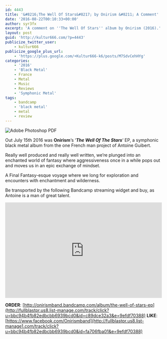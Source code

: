 ```yaml
---
id: 4443
title: '&#8216;The Well Of Stars&#8217; by Onirism &#8211; A Comment'
date: '2016-08-22T00:10:33+00:00'
author: syr3fx
excerpt: 'A comment on ''The Well Of Stars'' album by Onirism (2016).'
layout: post
guid: 'http://kultur666.com/?p=4443'
publicize_twitter_user:
    - kultur666
publicize_google_plus_url:
    - 'https://plus.google.com/+Kultur666-k6/posts/M7SdvCehHYg'
categories:
    - '2016'
    - 'Black Metal'
    - France
    - Metal
    - Music
    - Reviews
    - 'Symphonic Metal'
tags:
    - bandcamp
    - 'black metal'
    - metal
    - review
---
```


![Adobe Photoshop PDF](http://localhost:8080/wp-content/uploads/2016/07/cover1.jpg)

Out July 15th 2016 was **Onirism**‘s ‘***The Well Of The Stars***‘ EP, a symphonic black metal album from the one French man project of Antoine Guibert.

Really well produced and really well written, we’re plunged into an enchanted world of fantasy where aggressiveness once in a while pops out and moves us in an epic exchange of mindset.

A Final Fantasy-esque voyage where we long for exploration and encounters with enchantment and wilderness.

Be transported by the following Bandcamp streaming widget and buy, as Antoine is a man of great talent.

<iframe style="border: 0; width: 100%; height: 307px;" src="https://bandcamp.com/EmbeddedPlayer/album=775491505/size=large/bgcol=333333/linkcol=e99708/tracklist=false/transparent=true/" seamless></iframe>

**ORDER**: [http://onirismband.bandcamp.com/album/the-well-of-stars-ep](http://fullblastpr.us8.list-manage.com/track/click?u=bbc94b4fb82edbcbb6939bcd0&id=c89dce32a3&e=9efdf70388)
**LIKE**: [https://www.facebook.com/Onirismband](http://fullblastpr.us8.list-manage1.com/track/click?u=bbc94b4fb82edbcbb6939bcd0&id=fa706fba01&e=9efdf70388)